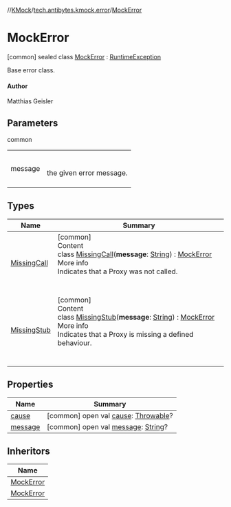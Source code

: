 //[KMock](../../../index.md)/[tech.antibytes.kmock.error](../index.md)/[MockError](index.md)



# MockError
 [common] sealed class [MockError](index.md) : [RuntimeException](https://kotlinlang.org/api/latest/jvm/stdlib/kotlin/-runtime-exception/index.html)

Base error class.



#### Author


Matthias Geisler




## Parameters

common

| | |
|---|---|
| <a name="tech.antibytes.kmock.error/MockError///PointingToDeclaration/"></a>message| <a name="tech.antibytes.kmock.error/MockError///PointingToDeclaration/"></a><br><br>the given error message.<br><br>|



## Types

|  Name |  Summary |
|---|---|
| <a name="tech.antibytes.kmock.error/MockError.MissingCall///PointingToDeclaration/"></a>[MissingCall](-missing-call/index.md)| <a name="tech.antibytes.kmock.error/MockError.MissingCall///PointingToDeclaration/"></a>[common]  <br>Content  <br>class [MissingCall](-missing-call/index.md)(**message**: [String](https://kotlinlang.org/api/latest/jvm/stdlib/kotlin/-string/index.html)) : [MockError](index.md)  <br>More info  <br>Indicates that a Proxy was not called.  <br><br><br>|
| <a name="tech.antibytes.kmock.error/MockError.MissingStub///PointingToDeclaration/"></a>[MissingStub](-missing-stub/index.md)| <a name="tech.antibytes.kmock.error/MockError.MissingStub///PointingToDeclaration/"></a>[common]  <br>Content  <br>class [MissingStub](-missing-stub/index.md)(**message**: [String](https://kotlinlang.org/api/latest/jvm/stdlib/kotlin/-string/index.html)) : [MockError](index.md)  <br>More info  <br>Indicates that a Proxy is missing a defined behaviour.  <br><br><br>|


## Properties

|  Name |  Summary |
|---|---|
| <a name="tech.antibytes.kmock.error/MockError/cause/#/PointingToDeclaration/"></a>[cause](index.md#-1018374974%2FProperties%2F-34120600)| <a name="tech.antibytes.kmock.error/MockError/cause/#/PointingToDeclaration/"></a> [common] open val [cause](index.md#-1018374974%2FProperties%2F-34120600): [Throwable](https://kotlinlang.org/api/latest/jvm/stdlib/kotlin/-throwable/index.html)?   <br>|
| <a name="tech.antibytes.kmock.error/MockError/message/#/PointingToDeclaration/"></a>[message](index.md#-435659932%2FProperties%2F-34120600)| <a name="tech.antibytes.kmock.error/MockError/message/#/PointingToDeclaration/"></a> [common] open val [message](index.md#-435659932%2FProperties%2F-34120600): [String](https://kotlinlang.org/api/latest/jvm/stdlib/kotlin/-string/index.html)?   <br>|


## Inheritors

|  Name |
|---|
| <a name="tech.antibytes.kmock.error/MockError.MissingStub///PointingToDeclaration/"></a>[MockError](-missing-stub/index.md)|
| <a name="tech.antibytes.kmock.error/MockError.MissingCall///PointingToDeclaration/"></a>[MockError](-missing-call/index.md)|
